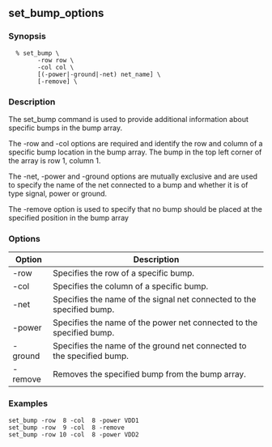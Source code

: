 ## set_bump_options

### Synopsis
```
  % set_bump \
        -row row \
        -col col \
        [(-power|-ground|-net) net_name] \
        [-remove] \
```

### Description
The set_bump command is used to provide additional information about specific bumps in the bump array.

The -row and -col options are required and identify the row and column of a specific bump location in the bump array. The bump in the top left corner of the array is row 1, column 1.

The -net, -power and -ground options are mutually exclusive and are used to specify the name of the net connected to a bump and whether it is of type signal, power or ground.

The -remove option is used to specify that no bump should be placed at the specified position in the bump array

### Options

| Option | Description |
| --- | --- |
| -row | Specifies the row of a specific bump. |
| -col | Specifies the column of a specific bump. |
| -net | Specifies the name of the signal net connected to the specified bump. |
| -power | Specifies the name of the power net connected to the specified bump. |
| -ground | Specifies the name of the ground net connected to the specified bump. |
| -remove | Removes the specified bump from the bump array. |

### Examples
```
set_bump -row  8 -col  8 -power VDD1
set_bump -row  9 -col  8 -remove
set_bump -row 10 -col  8 -power VDD2
```

